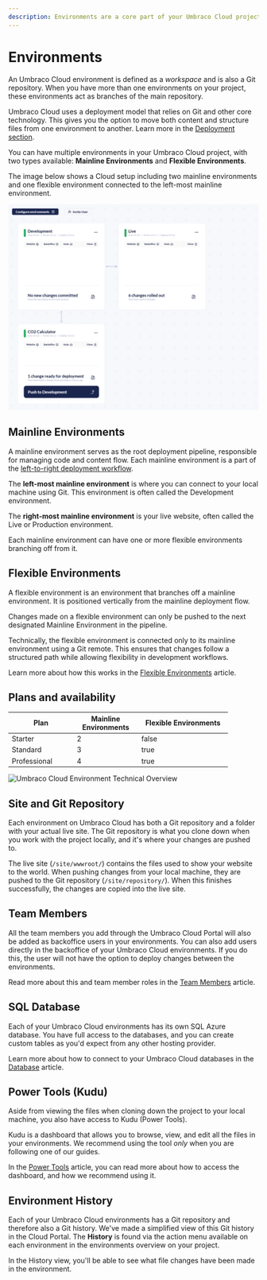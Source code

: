 ```yaml
---
description: Environments are a core part of your Umbraco Cloud project. This is where you develop, write, build, and eventually publish your website.
---
```


# Environments

An Umbraco Cloud environment is defined as a _workspace_ and is also a Git repository. When you have more than one environments on your project, these environments act as branches of the main repository.

Umbraco Cloud uses a deployment model that relies on Git and other core technology. This gives you the option to move both content and structure files from one environment to another. Learn more in the [Deployment section](../deployment/README.md).

You can have multiple environments in your Umbraco Cloud project, with two types available: **Mainline Environments** and **Flexible Environments**.

The image below shows a Cloud setup including two mainline environments and one flexible environment connected to the left-most mainline environment.

![A Cloud setup including 2 mainline environments and 1 flexible environment connected to the left-most mainline environment](images/cloud-environments.png)

## Mainline Environments

A mainline environment serves as the root deployment pipeline, responsible for managing code and content flow. Each mainline environment is a part of the [left-to-right deployment workflow](../deployment/README.md).

The **left-most mainline environment** is where you can connect to your local machine using Git. This environment is often called the Development environment.

The **right-most mainline environment** is your live website, often called the Live or Production environment.

Each mainline environment can have one or more flexible environments branching off from it.

## Flexible Environments

A flexible environment is an environment that branches off a mainline environment. It is positioned vertically from the mainline deployment flow.

Changes made on a flexible environment can only be pushed to the next designated Mainline Environment in the pipeline.

Technically, the flexible environment is connected only to its mainline environment using a Git remote. This ensures that changes follow a structured path while allowing flexibility in development workflows.

Learn more about how this works in the [Flexible Environments](flexible-environments.md) article.

## Plans and availability

<table>
    <thead>
        <tr>
            <th width="117">Plan</th>
            <th width="116" data-type="number">Mainline Environments</th>
            <th width="167" data-type="checkbox">Flexible Environments</th>
        </tr>
    </thead>
    <tbody>
        <tr>
            <td>Starter</td>
            <td>2</td>
            <td>false</td>
        </tr>
        <tr>
            <td>Standard</td>
            <td>3</td>
            <td>true</td>
        </tr>
        <tr>
            <td>Professional</td>
            <td>4</td>
            <td>true</td>
        </tr>
    </tbody>
</table>

![Umbraco Cloud Environment Technical Overview](images/environment-tech-overview.png)

## Site and Git Repository

Each environment on Umbraco Cloud has both a Git repository and a folder with your actual live site. The Git repository is what you clone down when you work with the project locally, and it's where your changes are pushed to.

The live site (`/site/wwwroot/`) contains the files used to show your website to the world. When pushing changes from your local machine, they are pushed to the Git repository (`/site/repository/`). When this finishes successfully, the changes are copied into the live site.

## Team Members

All the team members you add through the Umbraco Cloud Portal will also be added as backoffice users in your environments. You can also add users directly in the backoffice of your Umbraco Cloud environments. If you do this, the user will not have the option to deploy changes between the environments.

Read more about this and team member roles in the [Team Members](../set-up/project-settings/team-members/) article.

## SQL Database

Each of your Umbraco Cloud environments has its own SQL Azure database. You have full access to the databases, and you can create custom tables as you'd expect from any other hosting provider.

Learn more about how to connect to your Umbraco Cloud databases in the [Database](../databases/) article.

## Power Tools (Kudu)

Aside from viewing the files when cloning down the project to your local machine, you also have access to Kudu (Power Tools).

Kudu is a dashboard that allows you to browse, view, and edit all the files in your environments. We recommend using the tool _only_ when you are following one of our guides.

In the [Power Tools](../set-up/power-tools/) article, you can read more about how to access the dashboard, and how we recommend using it.

## Environment History

Each of your Umbraco Cloud environments has a Git repository and therefore also a Git history. We've made a simplified view of this Git history in the Cloud Portal. The **History** is found via the action menu available on each environment in the environments overview on your project.

In the History view, you'll be able to see what file changes have been made in the environment.
